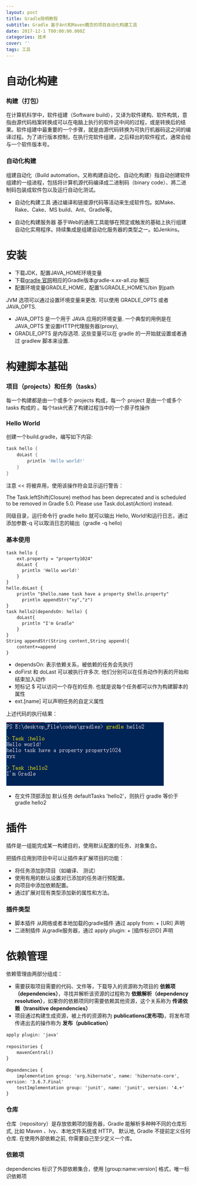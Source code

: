 ```yaml
---
layout: post
title: Gradle简明教程
subtitle: Gradle 基于Ant和Maven概念的项目自动化构建工具
date: 2017-12-1 T00:00:00.000Z
categories: 技术
cover: ''
tags: 工具
---
```


# 自动化构建

### 构建（打包）
在计算机科学中，软件组建（Software build），又译为软件建构、软件构筑，意指由源代码档案转换成可以在电脑上执行的软件这中间的过程，或是转换后的结果。软件组建中最重要的一个步骤，就是由源代码转换为可执行机器码这之间的编译过程。为了进行版本控制，在执行完软件组建，之后释出的软件程式，通常会给与一个软件版本号。

### 自动化构建
组建自动化（Build automation，又称构建自动化、自动化构建）指自动创建软件组建的一组进程，包括将计算机源代码编译成二进制码（binary code）、將二进制码包装成软件包以及运行自动化测试。

* 自动化构建工具 通过编译和链接源代码等活动来生成软件包。如Make、Rake、Cake、MS build、Ant、Gradle等。

* 自动化构建服务器 基于Web的通用工具能够在预定或触发的基础上执行组建自动化实用程序。持续集成是组建自动化服务器的类型之一。如Jenkins。

# 安装

* 下载JDK，配置JAVA_HOME环境变量
* 下载[gradle 官网](http://www.gradle.org/downloads)相应的Gradle版本gradle-x.xx-all.zip 解压
* 配置环境变量GRADLE_HOME，配置%GRADLE_HOME%/bin 到path

JVM 选项可以通过设置环境变量来更改. 可以使用 GRADLE_OPTS 或者 JAVA_OPTS.

* JAVA_OPTS 是一个用于 JAVA 应用的环境变量. 一个典型的用例是在 JAVA_OPTS 里设置HTTP代理服务器(proxy),
* GRADLE_OPTS 是内存选项. 这些变量可以在 gradle 的一开始就设置或者通过 gradlew 脚本来设置.

# 构建脚本基础

### 项目（projects）和任务（tasks）
每一个构建都是由一个或多个 projects 构成，每一个 project 是由一个或多个 tasks 构成的
。每个task代表了构建过程当中的一个原子性操作
### Hello World
创建一个build.gradle，编写如下内容:

```gradle
task hello {
    doLast {
        println 'Hello world!'
    }
}
```
注意 << 将被弃用，使用该操作符会显示运行警告：

The Task.leftShift(Closure) method has been deprecated and is scheduled to be removed in Gradle 5.0. Please use Task.doLast(Action) instead.

同级目录，运行命令行 gradle hello 就可以输出 Hello, World!和运行日志，通过添加参数-q 可以取消日志的输出（gradle -q hello)

### 基本使用
```
task hello {
    ext.property = "property1024"
    doLast {
      println 'Hello world!'
    }
}
hello.doLast {
    println "$hello.name task have a property $hello.property"
	  println appendStr("xy","z")
}
task hello2(dependsOn: hello) {
    doLast{
      println "I'm Gradle"
    }
}
String appendStr(String content,String append){
    content+=append
}
```

* dependsOn: 表示依赖关系，被依赖的任务会先执行
* doFirst 和 doLast 可以被执行许多次. 他们分别可以在任务动作列表的开始和结束加入动作
* 短标记 $ 可以访问一个存在的任务. 也就是说每个任务都可以作为构建脚本的属性
* ext.[name] 可以声明任务的自定义属性

上述代码的执行结果：

![](../images/2017-12/gradle1.png)

* 在文件顶部添加 默认任务 defaultTasks 'hello2'，则执行 gradle 等价于 gradle hello2

# 插件

插件是一组能完成某一构建目的，使用默认配置的任务、对象集合。

把插件应用到项目中可以让插件来扩展项目的功能：

* 将任务添加到项目（如编译、 测试）
* 使用有用的默认设置对已添加的任务进行预配置。
* 向项目中添加依赖配置。
* 通过扩展对现有类型添加新的属性和方法。

### 插件类型

* 脚本插件 从网络或者本地加载的gradle插件 通过 apply from: + [URI] 声明
* 二进制插件 从gradle服务器，通过 apply plugin: + [插件标识ID] 声明

# 依赖管理

依赖管理由两部分组成：
* 需要获取项目需要的代码、文件等，下载导入的资源称为项目的 **依赖项（dependencies）**，寻找并解析该资源的过程称为 **依赖解析（dependency resolution）**，如果你的依赖项同时需要依赖其他资源，这个关系称为 **传递依赖（transitive dependencies）**
* 项目通过构建生成资源，被上传的资源称为 **publications(发布项)**，将发布项传递出去的操作称为 **发布（publication）**

```
apply plugin: 'java'

repositories {
    mavenCentral()
}

dependencies {
    implementation group: 'org.hibernate', name: 'hibernate-core', version: '3.6.7.Final'
    testImplementation group: 'junit', name: 'junit', version: '4.+'
}

```
### 仓库

仓库（repository）是存放依赖项的服务器，Gradle 能解析多种种不同的仓库形式, 比如 Maven 、Ivy、本地文件系统或 HTTP。
默认地, Gradle 不提前定义任何仓库. 在使用外部依赖之前, 你需要自己至少定义一个库。

### 依赖项

dependencies 标识了外部依赖集合，使用 [group:name:version] 格式，唯一标识依赖项
